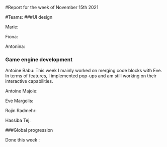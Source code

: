 #Report for the week of November 15th 2021


#Teams:
###UI design


Marie: 


Fiona:

Antonina: 

### Game engine development


Antoine Babu: This week I mainly worked on merging code blocks with Eve. In terms of features, I implemented pop-ups and am still working on their interactive capabilities.

Antoine Majoie:



Eve Margolis:



Rojin Radmehr:



Hassiba Tej: 


###Global progression



Done this week :
